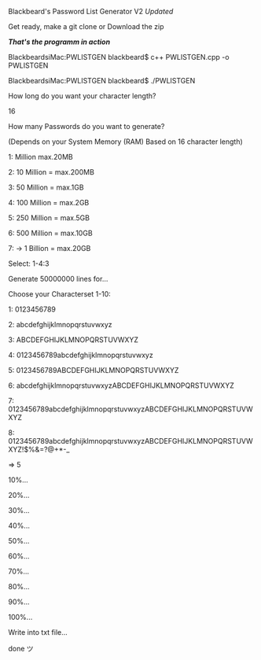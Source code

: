 
Blackbeard's Password List Generator V2 *Updated*

Get ready, make a git clone or Download the zip


 ***That's the programm in action*** 
 
BlackbeardsiMac:PWLISTGEN blackbeard$ c++ PWLISTGEN.cpp -o PWLISTGEN

BlackbeardsiMac:PWLISTGEN blackbeard$ ./PWLISTGEN

How long do you want your character length?

16

How many Passwords do you want to generate?

(Depends on your System Memory (RAM) Based on 16 character length)


1: Million max.20MB

2: 10 Million = max.200MB

3: 50 Million = max.1GB

4: 100 Million = max.2GB

5: 250 Million = max.5GB

6: 500 Million = max.10GB

7: -> 1 Billion = max.20GB

Select: 1-4:3

Generate 50000000 lines for...

Choose your Characterset 1-10:

1: 0123456789

2: abcdefghijklmnopqrstuvwxyz

3: ABCDEFGHIJKLMNOPQRSTUVWXYZ

4: 0123456789abcdefghijklmnopqrstuvwxyz

5: 0123456789ABCDEFGHIJKLMNOPQRSTUVWXYZ

6: abcdefghijklmnopqrstuvwxyzABCDEFGHIJKLMNOPQRSTUVWXYZ

7: 0123456789abcdefghijklmnopqrstuvwxyzABCDEFGHIJKLMNOPQRSTUVWXYZ

8: 0123456789abcdefghijklmnopqrstuvwxyzABCDEFGHIJKLMNOPQRSTUVWXYZ!$%&=?@+*-_

=> 5

10%...

20%...

30%...

40%...

50%...

60%...

70%...

80%...

90%...

100%...


Write into txt file...

done ツ

